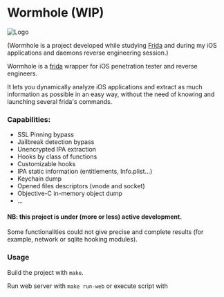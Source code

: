 # Wormhole (WIP)
![Logo]()

(Wormhole is a project developed while studying [Frida](https://github.com/frida)
and during my iOS applications and daemons reverse engineering session.)

Wormhole is a [frida](https://github.com/frida) wrapper for iOS penetration tester and 
reverse engineers.

It lets you dynamically analyze iOS applications and 
extract as much information as possible in an easy way, without the need 
of knowing and launching several frida's commands.

### Capabilities:

- SSL Pinning bypass
- Jailbreak detection bypass
- Unencrypted IPA extraction
- Hooks by class of functions
- Customizable hooks
- IPA static information (entitlements, Info.plist...)
- Keychain dump
- Opened files descriptors (vnode and socket)
- Objective-C in-memory object dump
- ...


#### NB: this project is under (more or less) active development.
Some functionalities could not give precise and complete results
(for example, network or sqlite hooking modules).

### Usage
Build the project with `make`.

Run web server with `make run-web` or execute script with


